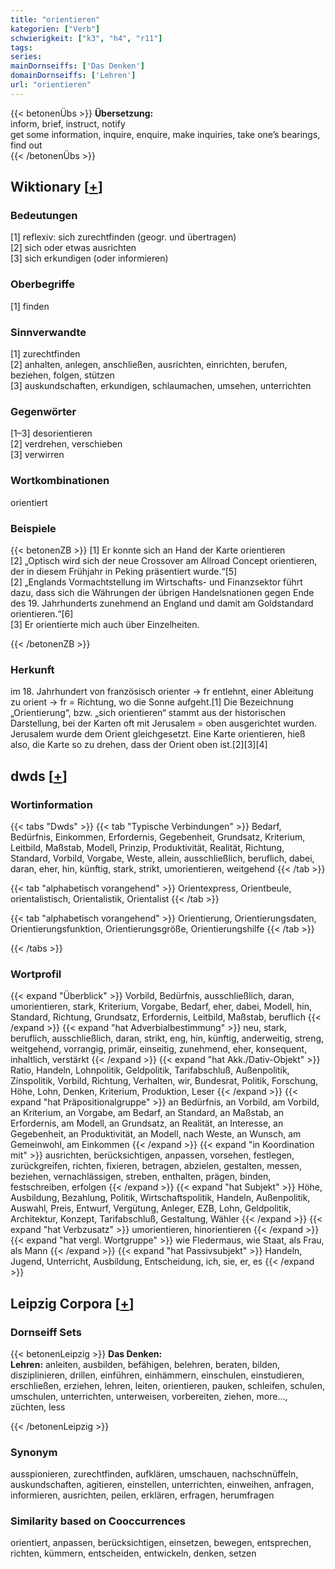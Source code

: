 ```yaml
---
title: "orientieren"
kategorien: ["Verb"]
schwierigkeit: ["k3", "h4", "r11"]
tags:
series:
mainDornseiffs: ['Das Denken']
domainDornseiffs: ['Lehren']
url: "orientieren"
---
```


{{< betonenÜbs >}}
**Übersetzung:**  
inform, brief, instruct, notify  
get some information, inquire, enquire, make inquiries, take one’s bearings, find out  
{{< /betonenÜbs >}}

## Wiktionary [[+](https://de.wiktionary.org/wiki/orientieren)]

### Bedeutungen
[1] reflexiv: sich zurechtfinden (geogr. und übertragen)  
[2] sich oder etwas ausrichten  
[3] sich erkundigen (oder informieren)  

### Oberbegriffe
[1] finden  

### Sinnverwandte
[1] zurechtfinden  
[2] anhalten, anlegen, anschließen, ausrichten, einrichten, berufen, beziehen, folgen, stützen  
[3] auskundschaften, erkundigen, schlaumachen, umsehen, unterrichten  

### Gegenwörter
[1–3] desorientieren  
[2] verdrehen, verschieben  
[3] verwirren  

### Wortkombinationen
orientiert  

### Beispiele
{{< betonenZB >}}
[1] Er konnte sich an Hand der Karte orientieren  
[2] „Optisch wird sich der neue Crossover am Allroad Concept orientieren, der in diesem Frühjahr in Peking präsentiert wurde.“[5]  
[2] „Englands Vormachtstellung im Wirtschafts- und Finanzsektor führt dazu, dass sich die Währungen der übrigen Handelsnationen gegen Ende des 19. Jahrhunderts zunehmend an England und damit am Goldstandard orientieren.“[6]  
[3] Er orientierte mich auch über Einzelheiten.  

{{< /betonenZB >}}
### Herkunft
im 18. Jahrhundert von französisch orienter → fr entlehnt, einer Ableitung zu orient → fr = Richtung, wo die Sonne aufgeht.[1] Die Bezeichnung „Orientierung“, bzw. „sich orientieren“ stammt aus der historischen Darstellung, bei der Karten oft mit Jerusalem = oben ausgerichtet wurden. Jerusalem wurde dem Orient gleichgesetzt. Eine Karte orientieren, hieß also, die Karte so zu drehen, dass der Orient oben ist.[2][3][4]  



## dwds [[+](https://www.dwds.de/wb/orientieren)]

### Wortinformation
{{< tabs "Dwds" >}}
{{< tab "Typische Verbindungen" >}}
Bedarf, Bedürfnis, Einkommen, Erfordernis, Gegebenheit, Grundsatz, Kriterium, Leitbild, Maßstab, Modell, Prinzip, Produktivität, Realität, Richtung, Standard, Vorbild, Vorgabe, Weste, allein, ausschließlich, beruflich, dabei, daran, eher, hin, künftig, stark, strikt, umorientieren, weitgehend
{{< /tab >}}

{{< tab "alphabetisch vorangehend" >}}
Orientexpress, Orientbeule, orientalistisch, Orientalistik, Orientalist
{{< /tab >}}

{{< tab "alphabetisch vorangehend" >}}
Orientierung, Orientierungsdaten, Orientierungsfunktion, Orientierungsgröße, Orientierungshilfe
{{< /tab >}}

{{< /tabs >}}

### Wortprofil
{{< expand "Überblick" >}} Vorbild, Bedürfnis, ausschließlich, daran, umorientieren, stark, Kriterium, Vorgabe, Bedarf, eher, dabei, Modell, hin, Standard, Richtung, Grundsatz, Erfordernis, Leitbild, Maßstab, beruflich {{< /expand >}}
{{< expand "hat Adverbialbestimmung" >}} neu, stark, beruflich, ausschließlich, daran, strikt, eng, hin, künftig, anderweitig, streng, weitgehend, vorrangig, primär, einseitig, zunehmend, eher, konsequent, inhaltlich, verstärkt {{< /expand >}}
{{< expand "hat Akk./Dativ-Objekt" >}} Ratio, Handeln, Lohnpolitik, Geldpolitik, Tarifabschluß, Außenpolitik, Zinspolitik, Vorbild, Richtung, Verhalten, wir, Bundesrat, Politik, Forschung, Höhe, Lohn, Denken, Kriterium, Produktion, Leser {{< /expand >}}
{{< expand "hat Präpositionalgruppe" >}} an Bedürfnis, an Vorbild, am Vorbild, an Kriterium, an Vorgabe, am Bedarf, an Standard, an Maßstab, an Erfordernis, am Modell, an Grundsatz, an Realität, an Interesse, an Gegebenheit, an Produktivität, an Modell, nach Weste, an Wunsch, am Gemeinwohl, am Einkommen {{< /expand >}}
{{< expand "in Koordination mit" >}} ausrichten, berücksichtigen, anpassen, vorsehen, festlegen, zurückgreifen, richten, fixieren, betragen, abzielen, gestalten, messen, beziehen, vernachlässigen, streben, enthalten, prägen, binden, festschreiben, erfolgen {{< /expand >}}
{{< expand "hat Subjekt" >}} Höhe, Ausbildung, Bezahlung, Politik, Wirtschaftspolitik, Handeln, Außenpolitik, Auswahl, Preis, Entwurf, Vergütung, Anleger, EZB, Lohn, Geldpolitik, Architektur, Konzept, Tarifabschluß, Gestaltung, Wähler {{< /expand >}}
{{< expand "hat Verbzusatz" >}} umorientieren, hinorientieren {{< /expand >}}
{{< expand "hat vergl. Wortgruppe" >}} wie Fledermaus, wie Staat, als Frau, als Mann {{< /expand >}}
{{< expand "hat Passivsubjekt" >}} Handeln, Jugend, Unterricht, Ausbildung, Entscheidung, ich, sie, er, es {{< /expand >}}

## Leipzig Corpora [[+](https://corpora.uni-leipzig.de/en/res?word=orientieren&corpusId=deu_newscrawl-public_2018)]

### Dornseiff Sets
{{< betonenLeipzig >}}
**Das Denken:**  
**Lehren:** anleiten, ausbilden, befähigen, belehren, beraten, bilden, disziplinieren, drillen, einführen, einhämmern, einschulen, einstudieren, erschließen, erziehen, lehren, leiten, orientieren, pauken, schleifen, schulen, umschulen, unterrichten, unterweisen, vorbereiten, ziehen, more..., züchten, less  

{{< /betonenLeipzig >}}

### Synonym
ausspionieren, zurechtfinden, aufklären, umschauen, nachschnüffeln, auskundschaften, agitieren, einstellen, unterrichten, einweihen, anfragen, informieren, ausrichten, peilen, erklären, erfragen, herumfragen


### Similarity based on Cooccurrences
orientiert, anpassen, berücksichtigen, einsetzen, bewegen, entsprechen, richten, kümmern, entscheiden, entwickeln, denken, setzen

